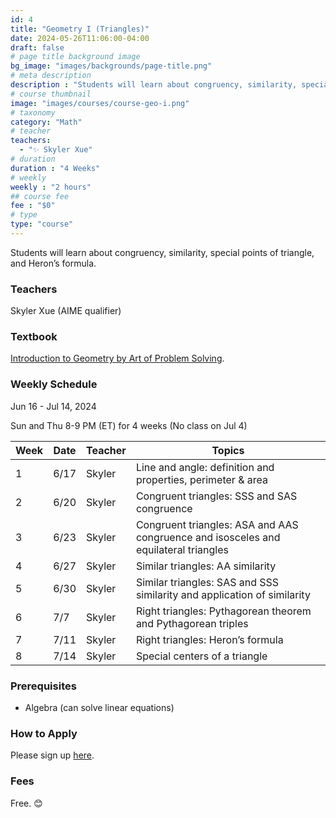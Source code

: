 ```yaml
---
id: 4
title: "Geometry I (Triangles)"
date: 2024-05-26T11:06:00-04:00
draft: false
# page title background image
bg_image: "images/backgrounds/page-title.png"
# meta description
description : "Students will learn about congruency, similarity, special points of triangle, and Heron’s formula."
# course thumbnail
image: "images/courses/course-geo-i.png"
# taxonomy
category: "Math"
# teacher
teachers:
  - "✨ Skyler Xue"
# duration
duration : "4 Weeks"
# weekly
weekly : "2 hours"
## course fee
fee : "$0"
# type
type: "course"
---
```


Students will learn about congruency, similarity, special points of triangle, and Heron’s formula.

### Teachers

Skyler Xue (AIME qualifier)

### Textbook

[Introduction to Geometry by Art of Problem Solving](https://artofproblemsolving.com/store/item/intro-geometry).

### Weekly Schedule

Jun 16 - Jul 14, 2024

Sun and Thu 8-9 PM (ET) for 4 weeks (No class on Jul 4)

|Week | Date   |  Teacher   |  Topics
|-----|--------|------------|----------
|1    | 6/17   |  Skyler    |  Line and angle: definition and properties, perimeter & area
|2    | 6/20   |  Skyler    |  Congruent triangles: SSS and SAS congruence
|3    | 6/23   |  Skyler    |  Congruent triangles: ASA and AAS congruence and isosceles and equilateral triangles
|4    | 6/27   |  Skyler    |  Similar triangles: AA similarity
|5    | 6/30   |  Skyler    |  Similar triangles: SAS and SSS similarity and application of similarity
|6    | 7/7    |  Skyler    |  Right triangles: Pythagorean theorem and Pythagorean triples
|7    | 7/11   |  Skyler    |  Right triangles: Heron’s formula
|8    | 7/14   |  Skyler    |  Special centers of a triangle

### Prerequisites

* Algebra (can solve linear equations)

### How to Apply

Please sign up [here](https://forms.gle/aBzjbyJBFg1CieVC8).

### Fees

Free. 😊
